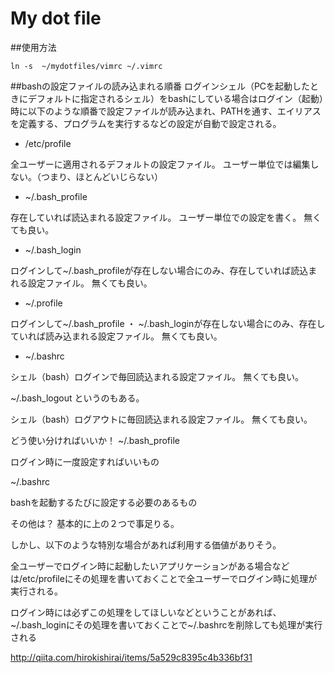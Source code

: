 # My dot file
##使用方法
```
ln -s  ~/mydotfiles/vimrc ~/.vimrc
```
##bashの設定ファイルの読み込まれる順番
ログインシェル（PCを起動したときにデフォルトに指定されるシェル）をbashにしている場合はログイン（起動）時に以下のような順番で設定ファイルが読み込まれ、PATHを通す、エイリアスを定義する、プログラムを実行するなどの設定が自動で設定される。

- /etc/profile

全ユーザーに適用されるデフォルトの設定ファイル。
ユーザー単位では編集しない。（つまり、ほとんどいじらない）

- ~/.bash_profile

存在していれば読込まれる設定ファイル。
ユーザー単位での設定を書く。
無くても良い。

- ~/.bash_login

ログインして~/.bash_profileが存在しない場合にのみ、存在していれば読込まれる設定ファイル。
無くても良い。

- ~/.profile

ログインして~/.bash_profile ・ ~/.bash_loginが存在しない場合にのみ、存在していれば読み込まれる設定ファイル。
無くても良い。

- ~/.bashrc

シェル（bash）ログインで毎回読込まれる設定ファイル。
無くても良い。

~/.bash_logout というのもある。

シェル（bash）ログアウトに毎回読込まれる設定ファイル。
無くても良い。

どう使い分ければいいか！
~/.bash_profile

ログイン時に一度設定すればいいもの

~/.bashrc

bashを起動するたびに設定する必要のあるもの

その他は？
基本的に上の２つで事足りる。

しかし、以下のような特別な場合があれば利用する価値がありそう。

全ユーザーでログイン時に起動したいアプリケーションがある場合などは/etc/profileにその処理を書いておくことで全ユーザーでログイン時に処理が実行される。

ログイン時には必ずこの処理をしてほしいなどということがあれば、~/.bash_loginにその処理を書いておくことで~/.bashrcを削除しても処理が実行される

[ http://qiita.com/hirokishirai/items/5a529c8395c4b336bf31 ](http://qiita.com/hirokishirai/items/5a529c8395c4b336bf31)
